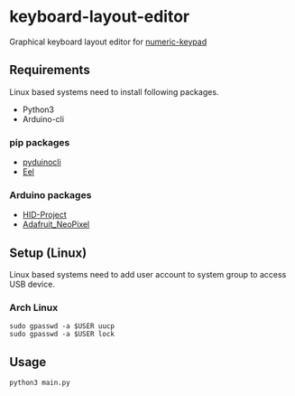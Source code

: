 # keyboard-layout-editor
Graphical keyboard layout editor for [numeric-keypad](https://github.com/m2600/numeric-keypad)


## Requirements
Linux based systems need to install following packages.

- Python3
- Arduino-cli

### pip packages

- [pyduinocli](https://github.com/Renaud11232/pyduinocli)
- [Eel](https://github.com/python-eel/Eel)

### Arduino packages

- [HID-Project](https://github.com/NicoHood/HID)
- [Adafruit_NeoPixel](https://github.com/adafruit/Adafruit_NeoPixel)



## Setup (Linux)


Linux based systems need to add user account to system group to access USB device.


### Arch Linux

```shell
sudo gpasswd -a $USER uucp
sudo gpasswd -a $USER lock
```

## Usage

```shell
python3 main.py
```